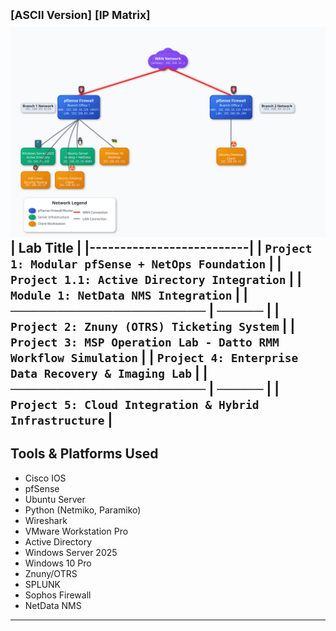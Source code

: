 <sup>[ASCII Version]</sup> <sup>[IP Matrix]</sup>
![Project 1 Topology](https://github.com/nickbruggen90/LabsVol8021Q/blob/main/Project%201%3A%20NetOps%20Monitoring/topology.svg)
| Lab Title                 |
|--------------------------|
| `Project 1: Modular pfSense + NetOps Foundation`          |
| `Project 1.1: Active Directory Integration`          |
| `Module 1: NetData NMS Integration`   |
| **─────────────────────** | **─────** |
| `Project 2: Znuny (OTRS) Ticketing System`          |
| `Project 3: MSP Operation Lab - Datto RMM Workflow Simulation`   |
| `Project 4: Enterprise Data Recovery & Imaging Lab`   |
| **─────────────────────** | **─────** |
| `Project 5: Cloud Integration & Hybrid Infrastructure`   |
---
## Tools & Platforms Used
- Cisco IOS
- pfSense
- Ubuntu Server
- Python (Netmiko, Paramiko)
- Wireshark
- VMware Workstation Pro
- Active Directory
- Windows Server 2025
- Windows 10 Pro
- Znuny/OTRS
- SPLUNK
- Sophos Firewall
- NetData NMS
---


